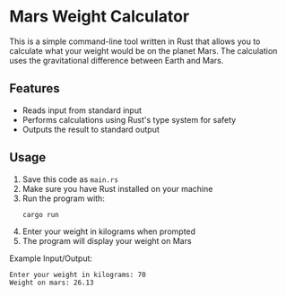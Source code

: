 # Mars Weight Calculator

This is a simple command-line tool written in Rust that allows you to calculate what your weight would be on the planet Mars. The calculation uses the gravitational difference between Earth and Mars.

## Features

- Reads input from standard input
- Performs calculations using Rust's type system for safety
- Outputs the result to standard output

## Usage

1. Save this code as `main.rs`
2. Make sure you have Rust installed on your machine
3. Run the program with:
   ```bash
   cargo run
   ```
4. Enter your weight in kilograms when prompted
5. The program will display your weight on Mars

Example Input/Output:

```text
Enter your weight in kilograms: 70
Weight on mars: 26.13
```
